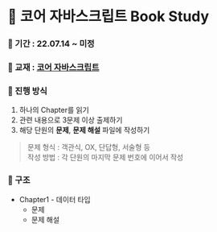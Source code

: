 # 📖 코어 자바스크립트 Book Study

### 📅 기간 : 22.07.14 ~ 미정

### 📔 교재 : [코어 자바스크립트](http://www.yes24.com/Product/Goods/78586788)

### 📌 진행 방식
1. 하나의 Chapter를 읽기
2. 관련 내용으로 3문제 이상 출제하기
3. 해당 단원의 **문제**, **문제 해설** 파일에 작성하기

>문제 형식 : 객관식, OX, 단답형, 서술형 등   
>작성 방법 : 각 단원의 마지막 문제 번호에 이어서 작성

### 📂 구조
- Chapter1 - 데이터 타입
   - 문제
   - 문제 해설
